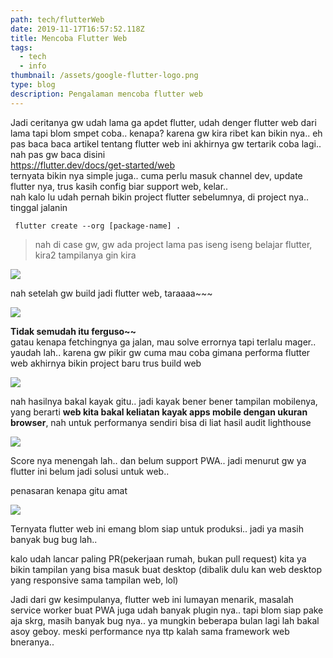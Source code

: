 ```yaml
---
path: tech/flutterWeb
date: 2019-11-17T16:57:52.118Z
title: Mencoba Flutter Web
tags:
  - tech
  - info
thumbnail: /assets/google-flutter-logo.png
type: blog
description: Pengalaman mencoba flutter web
---
```





Jadi ceritanya gw udah lama ga apdet flutter, udah denger flutter web dari lama tapi blom smpet coba.. kenapa? karena gw kira ribet kan bikin nya.. eh pas baca baca artikel tentang flutter web ini akhirnya gw tertarik coba lagi.. nah pas gw baca disini\
<https://flutter.dev/docs/get-started/web>\
ternyata bikin nya simple juga.. cuma perlu masuk channel dev, update flutter nya, trus kasih config biar support web, kelar..\
nah kalo lu udah pernah bikin project flutter sebelumnya, di project nya.. tinggal jalanin

```
 flutter create --org [package-name] .
```

> nah di case gw, gw ada project lama pas iseng iseng belajar flutter, kira2 tampilanya gin kira

![](/assets/screen-shot-2019-11-17-at-22.55.31.png)

nah setelah gw build jadi flutter web, taraaaa\~\~~

![](/assets/screen-shot-2019-11-17-at-23.45.51.png)

**Tidak semudah itu ferguso\~\~**\
gatau kenapa fetchingnya ga jalan, mau solve errornya tapi terlalu mager..\
yaudah lah.. karena gw pikir gw cuma mau coba gimana performa flutter web akhirnya bikin project baru trus build web

![](/assets/screen-shot-2019-11-18-at-00.17.40.png)

nah hasilnya bakal kayak gitu.. jadi kayak bener bener tampilan mobilenya, yang berarti **web kita bakal keliatan kayak apps mobile dengan ukuran browser**, nah untuk performanya sendiri bisa di liat hasil audit lighthouse

![](/assets/screen-shot-2019-11-17-at-23.54.17.png)

Score nya menengah lah.. dan belum support PWA.. jadi menurut gw ya flutter ini belum jadi solusi untuk web..

penasaran kenapa gitu amat 

![](/assets/screen-shot-2019-11-18-at-00.23.45.png)

Ternyata flutter web ini emang blom siap untuk produksi.. jadi ya masih banyak bug bug lah.. 

kalo udah lancar paling PR(pekerjaan rumah, bukan pull request) kita ya bikin tampilan yang bisa masuk buat desktop (dibalik dulu kan web desktop yang responsive sama tampilan web, lol)

Jadi dari gw kesimpulanya, flutter web ini lumayan menarik, masalah service worker buat PWA juga udah banyak plugin nya.. tapi blom siap pake aja skrg, masih banyak bug nya.. ya mungkin beberapa bulan lagi lah bakal asoy geboy. meski performance nya ttp kalah sama framework web bneranya..

